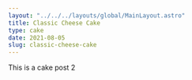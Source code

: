 ```yaml
---
layout: "../../../layouts/global/MainLayout.astro"
title: Classic Cheese Cake
type: cake
date: 2021-08-05
slug: classic-cheese-cake
---
```


This is a cake post 2
